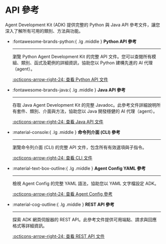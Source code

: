 # API 參考

Agent Development Kit (ADK) 提供完整的 Python 與 Java API 參考文件，讓您深入了解所有可用的類別、方法與功能。

<div class="grid cards" markdown>

-   :fontawesome-brands-python:{ .lg .middle } **Python API 參考**

    ---
    瀏覽 Python Agent Development Kit 的完整 API 文件。您可以查閱所有模組、類別、函式及範例的詳細資訊，協助您以 Python 建構先進的 AI 代理（agent）。

    [:octicons-arrow-right-24: 查看 Python API 文件](python/index.html) <br>
    <!-- 假設您的 Python API 文件位於 'python' 子目錄 -->
    <!-- 或連結至外部 ReadTheDocs 等 -->
    <!-- [:octicons-arrow-right-24: 查看 Python API 文件](python/index.html) -->

<!-- 此註解用於區塊分隔 -->

-   :fontawesome-brands-java:{ .lg .middle } **Java API 參考**

    ---
    存取 Java Agent Development Kit 的完整 Javadoc。此參考文件詳細說明所有套件、類別、介面與方法，協助您以 Java 開發穩健的 AI 代理（agent）。

    [:octicons-arrow-right-24: 查看 Java API 文件](java/index.html) <br>
    <!-- 假設您的 Java API 文件（Javadoc）位於 'java' 子目錄 -->
    <!-- 或連結至外部 Javadoc 主機 -->
    <!-- [:octicons-arrow-right-24: 查看 Java API 文件](java/index.html) -->

<!-- 此註解用於區塊分隔 -->

-   :material-console:{ .lg .middle } **命令列介面 (CLI) 參考**

    ---
    瀏覽命令列介面 (CLI) 的完整 API 文件，包含所有有效選項與子指令。

    [:octicons-arrow-right-24: 查看 CLI 文件](cli/index.html) <br>

<!-- 此註解用於區塊分隔 -->

-   :material-text-box-outline:{ .lg .middle } **Agent Config YAML 參考**

    ---
    檢視 Agent Config 的完整 YAML 語法，協助您以 YAML 文字檔設定 ADK。

    [:octicons-arrow-right-24: 查看 Agent Config 參考](agentconfig/index.html) <br>

<!-- 此註解用於區塊分隔 -->

-   :material-cog-outline:{ .lg .middle } **REST API 參考**

    ---
    探索 ADK 網頁伺服器的 REST API。此參考文件提供可用端點、請求與回應格式等詳細資訊。

    [:octicons-arrow-right-24: 查看 REST API 文件](rest/index.md) <br>

</div>
